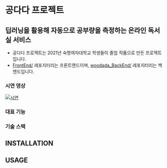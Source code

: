 # 공다다 프로젝트
## 딥러닝을 활용해 자동으로 공부량을 측정하는 온라인 독서실 서비스
* 공다다 프로젝트는 2021년 숙명여자대학교 학생들이 졸업 작품으로 만든 프로젝트입니다.
* [FrontEnd/](https://github.com/WoooDada/FrontEnd) 레포지터리는 프론트엔드이며, [woodada_BackEnd/](https://github.com/WoooDada/woodada_BackEnd) 레포지터리는 백엔드입니다.
### 시연 영상
[![시연](https://img.youtube.com/vi/GXJFtC74lB0/0.jpg)](https://www.youtube.com/watch?v=GXJFtC74lB0)
### 대표 기능

### 기술 스택

## INSTALLATION

## USAGE
